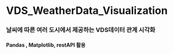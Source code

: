 # VDS_WeatherData_Visualization
### 날씨에 따른 여러 도시에서 제공하는 VDS데이터 관계 시각화
#### Pandas , Matplotlib, restAPI 활용

